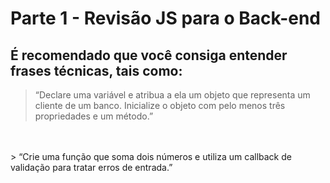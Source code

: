 # Parte 1 - Revisão JS para o Back-end  

## É recomendado que você consiga entender frases técnicas, tais como:
> “Declare uma variável e atribua a ela um objeto que representa um cliente de um banco. Inicialize o objeto com pelo menos três propriedades e um método.”
</br>
</br>
> “Crie uma função que soma dois números e utiliza um callback de validação para tratar erros de entrada.”
